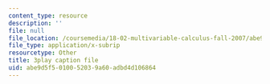```yaml
---
content_type: resource
description: ''
file: null
file_location: /coursemedia/18-02-multivariable-calculus-fall-2007/abe9d5f5010052039a60adbd4d106864_ZwpwmGP5ITM.vtt
file_type: application/x-subrip
resourcetype: Other
title: 3play caption file
uid: abe9d5f5-0100-5203-9a60-adbd4d106864
---
```

